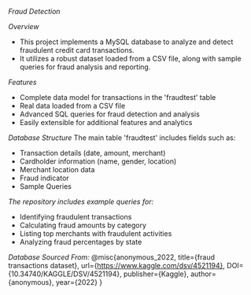 *Fraud Detection*

*Overview* 
- This project implements a MySQL database to analyze and detect fraudulent credit card transactions. 
- It utilizes a robust dataset loaded from a CSV file, along with sample queries for fraud analysis and reporting.

*Features*
- Complete data model for transactions in the 'fraudtest' table
- Real data loaded from a CSV file
- Advanced SQL queries for fraud detection and analysis
- Easily extensible for additional features and analytics

*Database Structure*
The main table 'fraudtest' includes fields such as:
- Transaction details (date, amount, merchant)
- Cardholder information (name, gender, location)
- Merchant location data
- Fraud indicator
- Sample Queries

*The repository includes example queries for:* 
- Identifying fraudulent transactions
- Calculating fraud amounts by category
- Listing top merchants with fraudulent activities
- Analyzing fraud percentages by state

*Database Sourced From:* 
@misc{anonymous_2022,
	title={fraud transactions dataset},
	url={https://www.kaggle.com/dsv/4521194},
	DOI={10.34740/KAGGLE/DSV/4521194},
	publisher={Kaggle},
	author={anonymous},
	year={2022}
} 

